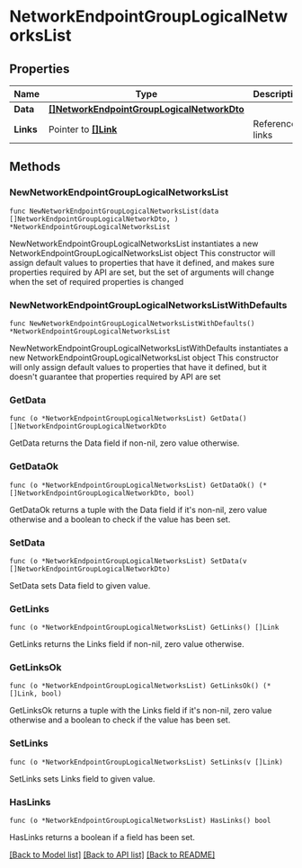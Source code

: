 # NetworkEndpointGroupLogicalNetworksList

## Properties

Name | Type | Description | Notes
------------ | ------------- | ------------- | -------------
**Data** | [**[]NetworkEndpointGroupLogicalNetworkDto**](NetworkEndpointGroupLogicalNetworkDto.md) |  | 
**Links** | Pointer to [**[]Link**](Link.md) | Reference links | [optional] 

## Methods

### NewNetworkEndpointGroupLogicalNetworksList

`func NewNetworkEndpointGroupLogicalNetworksList(data []NetworkEndpointGroupLogicalNetworkDto, ) *NetworkEndpointGroupLogicalNetworksList`

NewNetworkEndpointGroupLogicalNetworksList instantiates a new NetworkEndpointGroupLogicalNetworksList object
This constructor will assign default values to properties that have it defined,
and makes sure properties required by API are set, but the set of arguments
will change when the set of required properties is changed

### NewNetworkEndpointGroupLogicalNetworksListWithDefaults

`func NewNetworkEndpointGroupLogicalNetworksListWithDefaults() *NetworkEndpointGroupLogicalNetworksList`

NewNetworkEndpointGroupLogicalNetworksListWithDefaults instantiates a new NetworkEndpointGroupLogicalNetworksList object
This constructor will only assign default values to properties that have it defined,
but it doesn't guarantee that properties required by API are set

### GetData

`func (o *NetworkEndpointGroupLogicalNetworksList) GetData() []NetworkEndpointGroupLogicalNetworkDto`

GetData returns the Data field if non-nil, zero value otherwise.

### GetDataOk

`func (o *NetworkEndpointGroupLogicalNetworksList) GetDataOk() (*[]NetworkEndpointGroupLogicalNetworkDto, bool)`

GetDataOk returns a tuple with the Data field if it's non-nil, zero value otherwise
and a boolean to check if the value has been set.

### SetData

`func (o *NetworkEndpointGroupLogicalNetworksList) SetData(v []NetworkEndpointGroupLogicalNetworkDto)`

SetData sets Data field to given value.


### GetLinks

`func (o *NetworkEndpointGroupLogicalNetworksList) GetLinks() []Link`

GetLinks returns the Links field if non-nil, zero value otherwise.

### GetLinksOk

`func (o *NetworkEndpointGroupLogicalNetworksList) GetLinksOk() (*[]Link, bool)`

GetLinksOk returns a tuple with the Links field if it's non-nil, zero value otherwise
and a boolean to check if the value has been set.

### SetLinks

`func (o *NetworkEndpointGroupLogicalNetworksList) SetLinks(v []Link)`

SetLinks sets Links field to given value.

### HasLinks

`func (o *NetworkEndpointGroupLogicalNetworksList) HasLinks() bool`

HasLinks returns a boolean if a field has been set.


[[Back to Model list]](../README.md#documentation-for-models) [[Back to API list]](../README.md#documentation-for-api-endpoints) [[Back to README]](../README.md)


